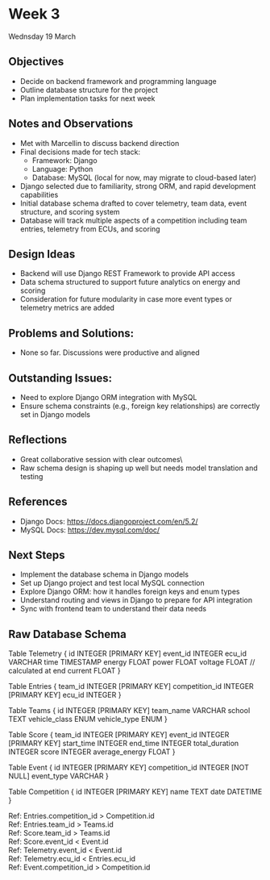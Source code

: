 # Week 3
Wednsday 19 March
## Objectives
* Decide on backend framework and programming language
* Outline database structure for the project
* Plan implementation tasks for next week
## Notes and Observations
* Met with Marcellin to discuss backend direction
* Final decisions made for tech stack:
  * Framework: Django
  * Language: Python
  * Database: MySQL (local for now, may migrate to cloud-based later)
* Django selected due to familiarity, strong ORM, and rapid development capabilities
* Initial database schema drafted to cover telemetry, team data, event structure, and scoring system
* Database will track multiple aspects of a competition including team entries, telemetry from ECUs, and scoring
## Design Ideas
* Backend will use Django REST Framework to provide API access
* Data schema structured to support future analytics on energy and scoring
* Consideration for future modularity in case more event types or telemetry metrics are added
## Problems and Solutions:
* None so far. Discussions were productive and aligned
## Outstanding Issues:
* Need to explore Django ORM integration with MySQL
* Ensure schema constraints (e.g., foreign key relationships) are correctly set in Django models
## Reflections
* Great collaborative session with clear outcomes\
* Raw schema design is shaping up well but needs model translation and testing
## References
* Django Docs: https://docs.djangoproject.com/en/5.2/
* MySQL Docs: https://dev.mysql.com/doc/
## Next Steps
* Implement the database schema in Django models
* Set up Django project and test local MySQL connection
* Explore Django ORM: how it handles foreign keys and enum types
* Understand routing and views in Django to prepare for API integration
* Sync with frontend team to understand their data needs
## Raw Database Schema
Table Telemetry {
  id INTEGER [PRIMARY KEY]
  event_id INTEGER
  ecu_id VARCHAR
  time TIMESTAMP
  energy FLOAT
  power FLOAT
  voltage FLOAT  // calculated at end
  current FLOAT
}

Table Entries {
  team_id INTEGER [PRIMARY KEY]
  competition_id INTEGER [PRIMARY KEY]
  ecu_id INTEGER
}

Table Teams {
  id INTEGER [PRIMARY KEY]
  team_name VARCHAR
  school TEXT
  vehicle_class ENUM
  vehicle_type ENUM
}

Table Score {
  team_id INTEGER [PRIMARY KEY]
  event_id INTEGER [PRIMARY KEY]
  start_time INTEGER
  end_time INTEGER
  total_duration INTEGER
  score INTEGER
  average_energy FLOAT
}

Table Event {
  id INTEGER [PRIMARY KEY]
  competition_id INTEGER [NOT NULL]
  event_type VARCHAR
}

Table Competition {
  id INTEGER [PRIMARY KEY]
  name TEXT
  date DATETIME
}

Ref: Entries.competition_id > Competition.id  
Ref: Entries.team_id > Teams.id  
Ref: Score.team_id > Teams.id  
Ref: Score.event_id < Event.id  
Ref: Telemetry.event_id < Event.id  
Ref: Telemetry.ecu_id < Entries.ecu_id  
Ref: Event.competition_id > Competition.id

